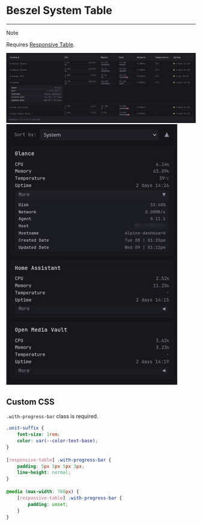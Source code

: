 # Beszel System Table
---
> [!NOTE]
>
> Requires [Responsive Table](https://github.com/ralphocdol/glance-micro-scripts/blob/main/responsive-table/README.md).


![desktop](preview1.png)
![mobile](preview2.png)


## Custom CSS
`.with-progress-bar` class is required.

```css
.unit-suffix {
    font-size: 1rem;
    color: var(--color-text-base);
}

[responsive-table] .with-progress-bar {
    padding: 5px 5px 5px 3px; 
    line-height: normal;
}

@media (max-width: 768px) { 
    [responsive-table] .with-progress-bar {
        padding: unset;
    }
}
```